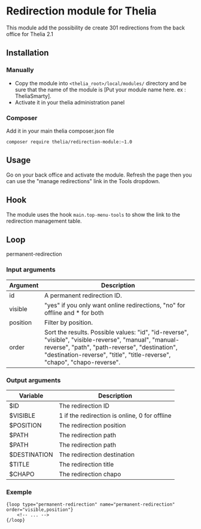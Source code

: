 # Redirection module for Thelia

This module add the possibility de create 301 redirections from the back office for Thelia 2.1

## Installation

### Manually

* Copy the module into ```<thelia_root>/local/modules/``` directory and be sure that the name of the module is [Put your module name here. ex : TheliaSmarty].
* Activate it in your thelia administration panel

### Composer

Add it in your main thelia composer.json file

```
composer require thelia/redirection-module:~1.0
```

## Usage

Go on your back office and activate the module. Refresh the page then you can use the "manage redirections" link in the Tools dropdown.

## Hook

The module uses the hook ```main.top-menu-tools``` to show the link to the redirection management table.

## Loop

permanent-redirection

### Input arguments

|Argument |Description |
|---      |--- |
|id | A permanent redirection ID. |
|visible | "yes" if you only want online redirections, "no" for offline and * for both |
|position | Filter by position. |
|order | Sort the results. Possible values: "id", "id-reverse", "visible", "visible-reverse", "manual", "manual-reverse", "path", "path-reverse", "destination", "destination-reverse", "title", "title-reverse", "chapo", "chapo-reverse". |

### Output arguments

|Variable   |Description |
|---        |--- |
|$ID    | The redirection ID |
|$VISIBLE    | 1 if the redirection is online, 0 for offline |
|$POSITION    | The redirection position |
|$PATH    | The redirection path |
|$PATH    | The redirection path |
|$DESTINATION    | The redirection destination |
|$TITLE    | The redirection title |
|$CHAPO    | The redirection chapo |

### Exemple

```smarty
{loop type="permanent-redirection" name="permanent-redirection" order="visible,position"}
    <!-- ... -->
{/loop}
```
